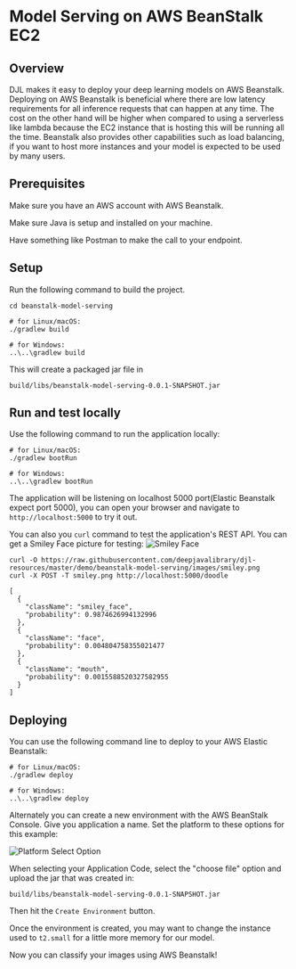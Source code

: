# Model Serving on AWS BeanStalk EC2

## Overview
DJL makes it easy to deploy your deep learning models on AWS Beanstalk.
Deploying on AWS Beanstalk is beneficial where there are low latency requirements 
for all inference requests that can happen at any time. 
The cost on the other hand will be higher when compared to using a serverless like lambda
because the EC2 instance that is hosting this will be running all the time. 
Beanstalk also provides other capabilities such as load balancing, if you want 
to host more instances and your model is expected to be used by many users.

## Prerequisites
Make sure you have an AWS account with AWS Beanstalk.

Make sure Java is setup and installed on your machine.

Have something like Postman to make the call to your endpoint.

## Setup
Run the following command to build the project.

```shell
cd beanstalk-model-serving

# for Linux/macOS:
./gradlew build

# for Windows:
..\..\gradlew build
```

This will create a packaged jar file in
```
build/libs/beanstalk-model-serving-0.0.1-SNAPSHOT.jar
```

## Run and test locally
Use the following command to run the application locally:

```shell
# for Linux/macOS:
./gradlew bootRun

# for Windows:
..\..\gradlew bootRun
```

The application will be listening on localhost 5000 port(Elastic Beanstalk expect port 5000),
you can open your browser and navigate to `http://localhost:5000` to try it out.

You can also you `curl` command to test the application's REST API.
You can get a Smiley Face picture for testing:
![Smiley Face](https://resources.djl.ai/demo/beanstalk-model-serving/images/smiley.png)

```shell
curl -O https://raw.githubusercontent.com/deepjavalibrary/djl-resources/master/demo/beanstalk-model-serving/images/smiley.png
curl -X POST -T smiley.png http://localhost:5000/doodle

[
  {
    "className": "smiley_face",
    "probability": 0.9874626994132996
  },
  {
    "className": "face",
    "probability": 0.004804758355021477
  },
  {
    "className": "mouth",
    "probability": 0.0015588520327582955
  }
]
```

## Deploying
You can use the following command line to deploy to your AWS Elastic Beanstalk:

```shell
# for Linux/macOS:
./gradlew deploy

# for Windows:
..\..\gradlew deploy
```

Alternately you can create a new environment with the AWS BeanStalk Console.
Give you application a name. Set the platform to these options for this example:

![Platform Select Option](https://resources.djl.ai/demo/beanstalk-model-serving/images/platform.png)

When selecting your Application Code, select the "choose file" option and
upload the jar that was created in:

```
build/libs/beanstalk-model-serving-0.0.1-SNAPSHOT.jar
```

Then hit the `Create Environment` button.

Once the environment is created, you may want to change the instance used to `t2.small` for a little more memory for our model.

Now you can classify your images using AWS Beanstalk!
